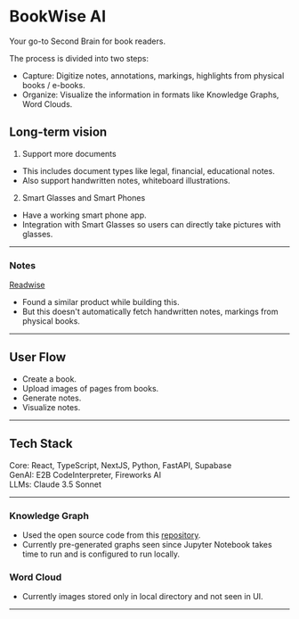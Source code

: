 # BookWise AI
Your go-to Second Brain for book readers.

The process is divided into two steps:
- Capture: Digitize notes, annotations, markings, highlights from physical books / e-books.
- Organize: Visualize the information in formats like Knowledge Graphs, Word Clouds.

## Long-term vision
1. Support more documents
- This includes document types like legal, financial, educational notes.
- Also support handwritten notes, whiteboard illustrations.

2. Smart Glasses and Smart Phones
- Have a working smart phone app.
- Integration with Smart Glasses so users can directly take pictures with glasses.

----------

### Notes

[Readwise]([url](https://readwise.io/))
- Found a similar product while building this. <br>
- But this doesn't automatically fetch handwritten notes, markings from physical books.


-------

## User Flow
- Create a book.
- Upload images of pages from books.
- Generate notes.
- Visualize notes.

-------

## Tech Stack
Core: React, TypeScript, NextJS, Python, FastAPI, Supabase <br>
GenAI: E2B CodeInterpreter, Fireworks AI <br>
LLMs: Claude 3.5 Sonnet <br>

---------

### Knowledge Graph
- Used the open source code from this [repository]([url](https://github.com/rahulnyk/knowledge_graph/)).
- Currently pre-generated graphs seen since Jupyter Notebook takes time to run and is configured to run locally.

### Word Cloud
- Currently images stored only in local directory and not seen in UI.

---------



